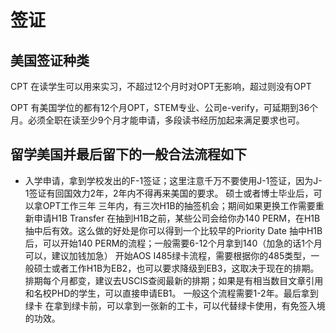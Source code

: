 # 签证

## 美国签证种类

CPT
在读学生可以用来实习，不超过12个月时对OPT无影响，超过则没有OPT

OPT
有美国学位的都有12个月OPT，STEM专业、公司e-verify，可延期到36个月。必须全职在读至少9个月才能申请，多段读书经历加起来满足要求也可。

## 留学美国并最后留下的一般合法流程如下

- 入学申请，拿到学校发出的F-1签证；这里注意千万不要使用J-1签证，因为J-1签证有回国效力2年，2年内不得再来美国的要求。
硕士或者博士毕业后，可以拿OPT工作三年
三年内，有三次H1B的抽签机会；期间如果更换工作需要重新申请H1B Transfer
在抽到H1B之前，某些公司会给你办140 PERM，在H1B抽中后有效。这么做的好处是你可以得到一个比较早的Priority Date
抽中H1B后，可以开始140 PERM的流程；一般需要6-12个月拿到140（加急的话1个月可以，建议加钱加急）
开始AOS I485绿卡流程，需要根据你的485类型，一般硕士或者工作H1B为EB2，也可以要求降级到EB3，这取决于现在的排期。排期每个月都变，建议去USCIS查阅最新的排期；如果是有相当数目文章引用和名校PHD的学生，可以直接申请EB1。
一般这个流程需要1-2年。最后拿到绿卡
在拿到绿卡前，可以拿到一张新的工卡，可以代替绿卡使用，有免签入境的功效。
